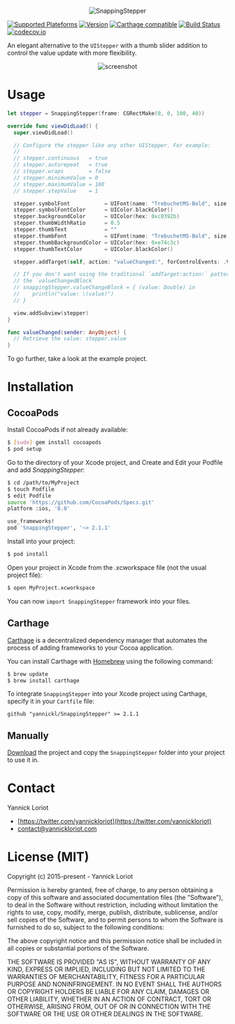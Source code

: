 <p align="center">
  <img src="http://yannickloriot.com/resources/snappingstepper-header.png" alt="SnappingStepper" />
</p>

[![Supported Plateforms](https://cocoapod-badges.herokuapp.com/p/SnappingStepper/badge.svg)](http://cocoadocs.org/docsets/SnappingStepper/) [![Version](https://cocoapod-badges.herokuapp.com/v/SnappingStepper/badge.svg)](http://cocoadocs.org/docsets/SnappingStepper/) [![Carthage compatible](https://img.shields.io/badge/Carthage-compatible-4BC51D.svg?style=flat)](https://github.com/Carthage/Carthage)
[![Build Status](https://travis-ci.org/yannickl/SnappingStepper.svg?branch=master)](https://travis-ci.org/yannickl/SnappingStepper) [![codecov.io](http://codecov.io/github/yannickl/SnappingStepper/coverage.svg?branch=master)](http://codecov.io/github/yannickl/SnappingStepper?branch=master)

An elegant alternative to the `UIStepper` with a thumb slider addition to control the value update with more flexibility.

<p align="center">
  <img src="http://yannickloriot.com/resources/snappingstepper-animate.gif" alt="screenshot" />
</p>

# Usage

```swift
let stepper = SnappingStepper(frame: CGRectMake(0, 0, 100, 40))

override func viewDidLoad() {
  super.viewDidLoad()

  // Configure the stepper like any other UIStepper. For example:
  //
  // stepper.continuous   = true
  // stepper.autorepeat   = true
  // stepper.wraps        = false
  // stepper.minimumValue = 0
  // stepper.maximumValue = 100
  // stepper.stepValue    = 1

  stepper.symbolFont           = UIFont(name: "TrebuchetMS-Bold", size: 20)
  stepper.symbolFontColor      = UIColor.blackColor()
  stepper.backgroundColor      = UIColor(hex: 0xc0392b)
  stepper.thumbWidthRatio      = 0.5
  stepper.thumbText            = ""
  stepper.thumbFont            = UIFont(name: "TrebuchetMS-Bold", size: 20)
  stepper.thumbBackgroundColor = UIColor(hex: 0xe74c3c)
  stepper.thumbTextColor       = UIColor.blackColor()

  stepper.addTarget(self, action: "valueChanged:", forControlEvents: .ValueChanged)

  // If you don't want using the traditional `addTarget:action:` pattern you can use
  // the `valueChangedBlock`
  // snappingStepper.valueChangeBlock = { (value: Double) in
  //    println("value: \(value)")
  // }

  view.addSubview(stepper)
}

func valueChanged(sender: AnyObject) {
  // Retrieve the value: stepper.value
}
```

To go further, take a look at the example project.

# Installation

## CocoaPods

Install CocoaPods if not already available:

``` bash
$ [sudo] gem install cocoapods
$ pod setup
```
Go to the directory of your Xcode project, and Create and Edit your Podfile and add _SnappingStepper_:

``` bash
$ cd /path/to/MyProject
$ touch Podfile
$ edit Podfile
source 'https://github.com/CocoaPods/Specs.git'
platform :ios, '8.0'

use_frameworks!
pod 'SnappingStepper', '~> 2.1.1'
```

Install into your project:

``` bash
$ pod install
```

Open your project in Xcode from the .xcworkspace file (not the usual project file):

``` bash
$ open MyProject.xcworkspace
```

You can now `import SnappingStepper` framework into your files.

## Carthage

[Carthage](https://github.com/Carthage/Carthage) is a decentralized dependency manager that automates the process of adding frameworks to your Cocoa application.

You can install Carthage with [Homebrew](http://brew.sh/) using the following command:

```bash
$ brew update
$ brew install carthage
```

To integrate `SnappingStepper` into your Xcode project using Carthage, specify it in your `Cartfile` file:

```ogdl
github "yannickl/SnappingStepper" >= 2.1.1
```

## Manually

[Download](https://github.com/YannickL/SnappingStepper/archive/master.zip) the project and copy the `SnappingStepper` folder into your project to use it in.

# Contact

Yannick Loriot
 - [https://twitter.com/yannickloriot](https://twitter.com/yannickloriot)
 - [contact@yannickloriot.com](mailto:contact@yannickloriot.com)


# License (MIT)

Copyright (c) 2015-present - Yannick Loriot

Permission is hereby granted, free of charge, to any person obtaining a copy
of this software and associated documentation files (the "Software"), to deal
in the Software without restriction, including without limitation the rights
to use, copy, modify, merge, publish, distribute, sublicense, and/or sell
copies of the Software, and to permit persons to whom the Software is
furnished to do so, subject to the following conditions:

The above copyright notice and this permission notice shall be included in
all copies or substantial portions of the Software.

THE SOFTWARE IS PROVIDED "AS IS", WITHOUT WARRANTY OF ANY KIND, EXPRESS OR
IMPLIED, INCLUDING BUT NOT LIMITED TO THE WARRANTIES OF MERCHANTABILITY,
FITNESS FOR A PARTICULAR PURPOSE AND NONINFRINGEMENT. IN NO EVENT SHALL THE
AUTHORS OR COPYRIGHT HOLDERS BE LIABLE FOR ANY CLAIM, DAMAGES OR OTHER
LIABILITY, WHETHER IN AN ACTION OF CONTRACT, TORT OR OTHERWISE, ARISING FROM,
OUT OF OR IN CONNECTION WITH THE SOFTWARE OR THE USE OR OTHER DEALINGS IN
THE SOFTWARE.
